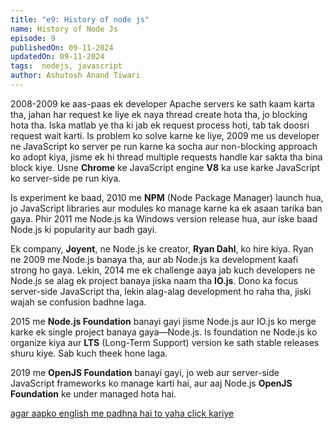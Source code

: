 ```yaml
---
title: "e9: History of node js"
name: History of Node Js
episode: 9
publishedOn: 09-11-2024
updatedOn: 09-11-2024
tags:  nodejs, javascript
author: Ashutosh Anand Tiwari
---
```

2008-2009 ke aas-paas ek developer Apache servers ke sath kaam karta tha, jahan har request ke liye ek naya thread create hota tha, jo blocking hota tha. Iska matlab ye tha ki jab ek request process hoti, tab tak doosri request wait karti. Is problem ko solve karne ke liye, 2009 me us developer ne JavaScript ko server pe run karne ka socha aur non-blocking approach ko adopt kiya, jisme ek hi thread multiple requests handle kar sakta tha bina block kiye. Usne **Chrome** ke JavaScript engine **V8** ka use karke JavaScript ko server-side pe run kiya.

Is experiment ke baad, 2010 me **NPM** (Node Package Manager) launch hua, jo JavaScript libraries aur modules ko manage karne ka ek asaan tarika ban gaya. Phir 2011 me Node.js ka Windows version release hua, aur iske baad Node.js ki popularity aur badh gayi.

Ek company, **Joyent**, ne Node.js ke creator, **Ryan Dahl**, ko hire kiya. Ryan ne 2009 me Node.js banaya tha, aur ab Node.js ka development kaafi strong ho gaya. Lekin, 2014 me ek challenge aaya jab kuch developers ne Node.js se alag ek project banaya jiska naam tha **IO.js**. Dono ka focus server-side JavaScript tha, lekin alag-alag development ho raha tha, jiski wajah se confusion badhne laga.

2015 me **Node.js Foundation** banayi gayi jisme Node.js aur IO.js ko merge karke ek single project banaya gaya—Node.js. Is foundation ne Node.js ko organize kiya aur **LTS** (Long-Term Support) version ke sath stable releases shuru kiye. Sab kuch theek hone laga.

2019 me **OpenJS Foundation** banayi gayi, jo web aur server-side JavaScript frameworks ko manage karti hai, aur aaj Node.js **OpenJS Foundation** ke under managed hota hai.

[agar aapko english me padhna hai to yaha click kariye](https://heyashu.in/digital-garden/notes/namaste-node-js/e1-history-of-node-js-in-depth)
